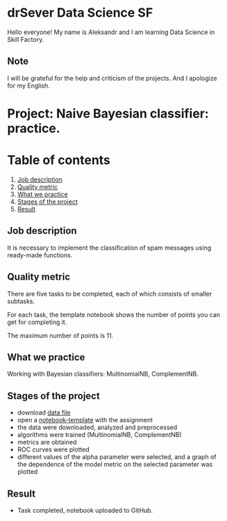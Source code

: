 # drSever Data Science SF
Hello everyone! My name is Aleksandr and I am learning Data Science in Skill Factory.
## Note
I will be grateful for the help and criticism of the projects. And I apologize for my English.

# Project: Naive Bayesian classifier: practice.
# Table of contents
1. [Job description](https://github.com/drSever/drSever_data_science/tree/main/Learning_projects/project_8#Job-description)
2. [Quality metric](https://github.com/drSever/drSever_data_science/tree/main/Learning_projects/project_8#Quality-metric)
3. [What we practice](https://github.com/drSever/drSever_data_science/tree/main/Learning_projects/project_8#What-we-practice)
4. [Stages of the project](https://github.com/drSever/drSever_data_science/tree/main/Learning_projects/project_8#Stages-of-the-project)
5. [Result](https://github.com/drSever/drSever_data_science/tree/main/Learning_projects/project_8#Result)

## Job description

It is necessary to implement the classification of spam messages using ready-made functions. 

## Quality metric

There are five tasks to be completed, each of which consists of smaller subtasks.

For each task, the template notebook shows the number of points you can get for completing it.

The maximum number of points is 11.

## What we practice

Working with Bayesian classifiers: MultinomialNB, ComplementNB.  

## Stages of the project

- download [data file](https://lms.skillfactory.ru/assets/courseware/v1/3d8cb71ded70aa8810ac73aa43e85eac/asset-v1:SkillFactory+DST-3.0+28FEB2021+type@asset+block/spam_or_not_spam.zip)
- open a [notebook-template](https://lms.skillfactory.ru/assets/courseware/v1/8fffc83dcc146e8256de0ae00630df80/asset-v1:SkillFactory+DST-3.0+28FEB2021+type@asset+block/SGA_unit6_NBC.ipynb) with the assignment
- the data were downloaded, analyzed and preprocessed
- algorithms were trained (MultinomialNB, ComplementNB)
- metrics are obtained
- ROC curves were plotted
- different values of the alpha parameter were selected, and a graph of the dependence of the model metric on the selected parameter was plotted

## Result

- Task completed, notebook uploaded to GitHub.



